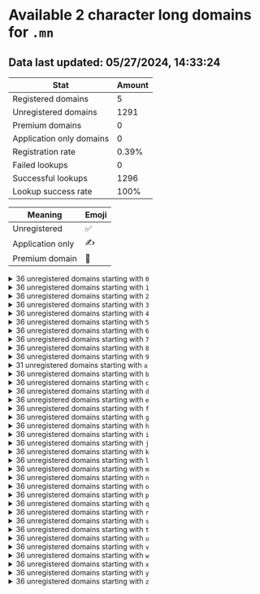 # Available 2 character long domains for `.mn`

## Data last updated: 05/27/2024, 14:33:24

|Stat|Amount|
|--|--|
|Registered domains|5|
|Unregistered domains|1291|
|Premium domains|0|
|Application only domains|0|
|Registration rate|0.39%|
|Failed lookups|0|
|Successful lookups|1296|
|Lookup success rate|100%|


|Meaning|Emoji|
|--|--|
|Unregistered|:white_check_mark:|
|Application only|:writing_hand:|
|Premium domain|:gem:|

<details>
<summary>36 unregistered domains starting with <bold><code>0</code></bold></summary>

|Type|Domain|
|--|--|
|:white_check_mark:|`00.mn`|
|:white_check_mark:|`01.mn`|
|:white_check_mark:|`02.mn`|
|:white_check_mark:|`03.mn`|
|:white_check_mark:|`04.mn`|
|:white_check_mark:|`05.mn`|
|:white_check_mark:|`06.mn`|
|:white_check_mark:|`07.mn`|
|:white_check_mark:|`08.mn`|
|:white_check_mark:|`09.mn`|
|:white_check_mark:|`0a.mn`|
|:white_check_mark:|`0b.mn`|
|:white_check_mark:|`0c.mn`|
|:white_check_mark:|`0d.mn`|
|:white_check_mark:|`0e.mn`|
|:white_check_mark:|`0f.mn`|
|:white_check_mark:|`0g.mn`|
|:white_check_mark:|`0h.mn`|
|:white_check_mark:|`0i.mn`|
|:white_check_mark:|`0j.mn`|
|:white_check_mark:|`0k.mn`|
|:white_check_mark:|`0l.mn`|
|:white_check_mark:|`0m.mn`|
|:white_check_mark:|`0n.mn`|
|:white_check_mark:|`0o.mn`|
|:white_check_mark:|`0p.mn`|
|:white_check_mark:|`0q.mn`|
|:white_check_mark:|`0r.mn`|
|:white_check_mark:|`0s.mn`|
|:white_check_mark:|`0t.mn`|
|:white_check_mark:|`0u.mn`|
|:white_check_mark:|`0v.mn`|
|:white_check_mark:|`0w.mn`|
|:white_check_mark:|`0x.mn`|
|:white_check_mark:|`0y.mn`|
|:white_check_mark:|`0z.mn`|
</details>
<details>
<summary>36 unregistered domains starting with <bold><code>1</code></bold></summary>

|Type|Domain|
|--|--|
|:white_check_mark:|`10.mn`|
|:white_check_mark:|`11.mn`|
|:white_check_mark:|`12.mn`|
|:white_check_mark:|`13.mn`|
|:white_check_mark:|`14.mn`|
|:white_check_mark:|`15.mn`|
|:white_check_mark:|`16.mn`|
|:white_check_mark:|`17.mn`|
|:white_check_mark:|`18.mn`|
|:white_check_mark:|`19.mn`|
|:white_check_mark:|`1a.mn`|
|:white_check_mark:|`1b.mn`|
|:white_check_mark:|`1c.mn`|
|:white_check_mark:|`1d.mn`|
|:white_check_mark:|`1e.mn`|
|:white_check_mark:|`1f.mn`|
|:white_check_mark:|`1g.mn`|
|:white_check_mark:|`1h.mn`|
|:white_check_mark:|`1i.mn`|
|:white_check_mark:|`1j.mn`|
|:white_check_mark:|`1k.mn`|
|:white_check_mark:|`1l.mn`|
|:white_check_mark:|`1m.mn`|
|:white_check_mark:|`1n.mn`|
|:white_check_mark:|`1o.mn`|
|:white_check_mark:|`1p.mn`|
|:white_check_mark:|`1q.mn`|
|:white_check_mark:|`1r.mn`|
|:white_check_mark:|`1s.mn`|
|:white_check_mark:|`1t.mn`|
|:white_check_mark:|`1u.mn`|
|:white_check_mark:|`1v.mn`|
|:white_check_mark:|`1w.mn`|
|:white_check_mark:|`1x.mn`|
|:white_check_mark:|`1y.mn`|
|:white_check_mark:|`1z.mn`|
</details>
<details>
<summary>36 unregistered domains starting with <bold><code>2</code></bold></summary>

|Type|Domain|
|--|--|
|:white_check_mark:|`20.mn`|
|:white_check_mark:|`21.mn`|
|:white_check_mark:|`22.mn`|
|:white_check_mark:|`23.mn`|
|:white_check_mark:|`24.mn`|
|:white_check_mark:|`25.mn`|
|:white_check_mark:|`26.mn`|
|:white_check_mark:|`27.mn`|
|:white_check_mark:|`28.mn`|
|:white_check_mark:|`29.mn`|
|:white_check_mark:|`2a.mn`|
|:white_check_mark:|`2b.mn`|
|:white_check_mark:|`2c.mn`|
|:white_check_mark:|`2d.mn`|
|:white_check_mark:|`2e.mn`|
|:white_check_mark:|`2f.mn`|
|:white_check_mark:|`2g.mn`|
|:white_check_mark:|`2h.mn`|
|:white_check_mark:|`2i.mn`|
|:white_check_mark:|`2j.mn`|
|:white_check_mark:|`2k.mn`|
|:white_check_mark:|`2l.mn`|
|:white_check_mark:|`2m.mn`|
|:white_check_mark:|`2n.mn`|
|:white_check_mark:|`2o.mn`|
|:white_check_mark:|`2p.mn`|
|:white_check_mark:|`2q.mn`|
|:white_check_mark:|`2r.mn`|
|:white_check_mark:|`2s.mn`|
|:white_check_mark:|`2t.mn`|
|:white_check_mark:|`2u.mn`|
|:white_check_mark:|`2v.mn`|
|:white_check_mark:|`2w.mn`|
|:white_check_mark:|`2x.mn`|
|:white_check_mark:|`2y.mn`|
|:white_check_mark:|`2z.mn`|
</details>
<details>
<summary>36 unregistered domains starting with <bold><code>3</code></bold></summary>

|Type|Domain|
|--|--|
|:white_check_mark:|`30.mn`|
|:white_check_mark:|`31.mn`|
|:white_check_mark:|`32.mn`|
|:white_check_mark:|`33.mn`|
|:white_check_mark:|`34.mn`|
|:white_check_mark:|`35.mn`|
|:white_check_mark:|`36.mn`|
|:white_check_mark:|`37.mn`|
|:white_check_mark:|`38.mn`|
|:white_check_mark:|`39.mn`|
|:white_check_mark:|`3a.mn`|
|:white_check_mark:|`3b.mn`|
|:white_check_mark:|`3c.mn`|
|:white_check_mark:|`3d.mn`|
|:white_check_mark:|`3e.mn`|
|:white_check_mark:|`3f.mn`|
|:white_check_mark:|`3g.mn`|
|:white_check_mark:|`3h.mn`|
|:white_check_mark:|`3i.mn`|
|:white_check_mark:|`3j.mn`|
|:white_check_mark:|`3k.mn`|
|:white_check_mark:|`3l.mn`|
|:white_check_mark:|`3m.mn`|
|:white_check_mark:|`3n.mn`|
|:white_check_mark:|`3o.mn`|
|:white_check_mark:|`3p.mn`|
|:white_check_mark:|`3q.mn`|
|:white_check_mark:|`3r.mn`|
|:white_check_mark:|`3s.mn`|
|:white_check_mark:|`3t.mn`|
|:white_check_mark:|`3u.mn`|
|:white_check_mark:|`3v.mn`|
|:white_check_mark:|`3w.mn`|
|:white_check_mark:|`3x.mn`|
|:white_check_mark:|`3y.mn`|
|:white_check_mark:|`3z.mn`|
</details>
<details>
<summary>36 unregistered domains starting with <bold><code>4</code></bold></summary>

|Type|Domain|
|--|--|
|:white_check_mark:|`40.mn`|
|:white_check_mark:|`41.mn`|
|:white_check_mark:|`42.mn`|
|:white_check_mark:|`43.mn`|
|:white_check_mark:|`44.mn`|
|:white_check_mark:|`45.mn`|
|:white_check_mark:|`46.mn`|
|:white_check_mark:|`47.mn`|
|:white_check_mark:|`48.mn`|
|:white_check_mark:|`49.mn`|
|:white_check_mark:|`4a.mn`|
|:white_check_mark:|`4b.mn`|
|:white_check_mark:|`4c.mn`|
|:white_check_mark:|`4d.mn`|
|:white_check_mark:|`4e.mn`|
|:white_check_mark:|`4f.mn`|
|:white_check_mark:|`4g.mn`|
|:white_check_mark:|`4h.mn`|
|:white_check_mark:|`4i.mn`|
|:white_check_mark:|`4j.mn`|
|:white_check_mark:|`4k.mn`|
|:white_check_mark:|`4l.mn`|
|:white_check_mark:|`4m.mn`|
|:white_check_mark:|`4n.mn`|
|:white_check_mark:|`4o.mn`|
|:white_check_mark:|`4p.mn`|
|:white_check_mark:|`4q.mn`|
|:white_check_mark:|`4r.mn`|
|:white_check_mark:|`4s.mn`|
|:white_check_mark:|`4t.mn`|
|:white_check_mark:|`4u.mn`|
|:white_check_mark:|`4v.mn`|
|:white_check_mark:|`4w.mn`|
|:white_check_mark:|`4x.mn`|
|:white_check_mark:|`4y.mn`|
|:white_check_mark:|`4z.mn`|
</details>
<details>
<summary>36 unregistered domains starting with <bold><code>5</code></bold></summary>

|Type|Domain|
|--|--|
|:white_check_mark:|`50.mn`|
|:white_check_mark:|`51.mn`|
|:white_check_mark:|`52.mn`|
|:white_check_mark:|`53.mn`|
|:white_check_mark:|`54.mn`|
|:white_check_mark:|`55.mn`|
|:white_check_mark:|`56.mn`|
|:white_check_mark:|`57.mn`|
|:white_check_mark:|`58.mn`|
|:white_check_mark:|`59.mn`|
|:white_check_mark:|`5a.mn`|
|:white_check_mark:|`5b.mn`|
|:white_check_mark:|`5c.mn`|
|:white_check_mark:|`5d.mn`|
|:white_check_mark:|`5e.mn`|
|:white_check_mark:|`5f.mn`|
|:white_check_mark:|`5g.mn`|
|:white_check_mark:|`5h.mn`|
|:white_check_mark:|`5i.mn`|
|:white_check_mark:|`5j.mn`|
|:white_check_mark:|`5k.mn`|
|:white_check_mark:|`5l.mn`|
|:white_check_mark:|`5m.mn`|
|:white_check_mark:|`5n.mn`|
|:white_check_mark:|`5o.mn`|
|:white_check_mark:|`5p.mn`|
|:white_check_mark:|`5q.mn`|
|:white_check_mark:|`5r.mn`|
|:white_check_mark:|`5s.mn`|
|:white_check_mark:|`5t.mn`|
|:white_check_mark:|`5u.mn`|
|:white_check_mark:|`5v.mn`|
|:white_check_mark:|`5w.mn`|
|:white_check_mark:|`5x.mn`|
|:white_check_mark:|`5y.mn`|
|:white_check_mark:|`5z.mn`|
</details>
<details>
<summary>36 unregistered domains starting with <bold><code>6</code></bold></summary>

|Type|Domain|
|--|--|
|:white_check_mark:|`60.mn`|
|:white_check_mark:|`61.mn`|
|:white_check_mark:|`62.mn`|
|:white_check_mark:|`63.mn`|
|:white_check_mark:|`64.mn`|
|:white_check_mark:|`65.mn`|
|:white_check_mark:|`66.mn`|
|:white_check_mark:|`67.mn`|
|:white_check_mark:|`68.mn`|
|:white_check_mark:|`69.mn`|
|:white_check_mark:|`6a.mn`|
|:white_check_mark:|`6b.mn`|
|:white_check_mark:|`6c.mn`|
|:white_check_mark:|`6d.mn`|
|:white_check_mark:|`6e.mn`|
|:white_check_mark:|`6f.mn`|
|:white_check_mark:|`6g.mn`|
|:white_check_mark:|`6h.mn`|
|:white_check_mark:|`6i.mn`|
|:white_check_mark:|`6j.mn`|
|:white_check_mark:|`6k.mn`|
|:white_check_mark:|`6l.mn`|
|:white_check_mark:|`6m.mn`|
|:white_check_mark:|`6n.mn`|
|:white_check_mark:|`6o.mn`|
|:white_check_mark:|`6p.mn`|
|:white_check_mark:|`6q.mn`|
|:white_check_mark:|`6r.mn`|
|:white_check_mark:|`6s.mn`|
|:white_check_mark:|`6t.mn`|
|:white_check_mark:|`6u.mn`|
|:white_check_mark:|`6v.mn`|
|:white_check_mark:|`6w.mn`|
|:white_check_mark:|`6x.mn`|
|:white_check_mark:|`6y.mn`|
|:white_check_mark:|`6z.mn`|
</details>
<details>
<summary>36 unregistered domains starting with <bold><code>7</code></bold></summary>

|Type|Domain|
|--|--|
|:white_check_mark:|`70.mn`|
|:white_check_mark:|`71.mn`|
|:white_check_mark:|`72.mn`|
|:white_check_mark:|`73.mn`|
|:white_check_mark:|`74.mn`|
|:white_check_mark:|`75.mn`|
|:white_check_mark:|`76.mn`|
|:white_check_mark:|`77.mn`|
|:white_check_mark:|`78.mn`|
|:white_check_mark:|`79.mn`|
|:white_check_mark:|`7a.mn`|
|:white_check_mark:|`7b.mn`|
|:white_check_mark:|`7c.mn`|
|:white_check_mark:|`7d.mn`|
|:white_check_mark:|`7e.mn`|
|:white_check_mark:|`7f.mn`|
|:white_check_mark:|`7g.mn`|
|:white_check_mark:|`7h.mn`|
|:white_check_mark:|`7i.mn`|
|:white_check_mark:|`7j.mn`|
|:white_check_mark:|`7k.mn`|
|:white_check_mark:|`7l.mn`|
|:white_check_mark:|`7m.mn`|
|:white_check_mark:|`7n.mn`|
|:white_check_mark:|`7o.mn`|
|:white_check_mark:|`7p.mn`|
|:white_check_mark:|`7q.mn`|
|:white_check_mark:|`7r.mn`|
|:white_check_mark:|`7s.mn`|
|:white_check_mark:|`7t.mn`|
|:white_check_mark:|`7u.mn`|
|:white_check_mark:|`7v.mn`|
|:white_check_mark:|`7w.mn`|
|:white_check_mark:|`7x.mn`|
|:white_check_mark:|`7y.mn`|
|:white_check_mark:|`7z.mn`|
</details>
<details>
<summary>36 unregistered domains starting with <bold><code>8</code></bold></summary>

|Type|Domain|
|--|--|
|:white_check_mark:|`80.mn`|
|:white_check_mark:|`81.mn`|
|:white_check_mark:|`82.mn`|
|:white_check_mark:|`83.mn`|
|:white_check_mark:|`84.mn`|
|:white_check_mark:|`85.mn`|
|:white_check_mark:|`86.mn`|
|:white_check_mark:|`87.mn`|
|:white_check_mark:|`88.mn`|
|:white_check_mark:|`89.mn`|
|:white_check_mark:|`8a.mn`|
|:white_check_mark:|`8b.mn`|
|:white_check_mark:|`8c.mn`|
|:white_check_mark:|`8d.mn`|
|:white_check_mark:|`8e.mn`|
|:white_check_mark:|`8f.mn`|
|:white_check_mark:|`8g.mn`|
|:white_check_mark:|`8h.mn`|
|:white_check_mark:|`8i.mn`|
|:white_check_mark:|`8j.mn`|
|:white_check_mark:|`8k.mn`|
|:white_check_mark:|`8l.mn`|
|:white_check_mark:|`8m.mn`|
|:white_check_mark:|`8n.mn`|
|:white_check_mark:|`8o.mn`|
|:white_check_mark:|`8p.mn`|
|:white_check_mark:|`8q.mn`|
|:white_check_mark:|`8r.mn`|
|:white_check_mark:|`8s.mn`|
|:white_check_mark:|`8t.mn`|
|:white_check_mark:|`8u.mn`|
|:white_check_mark:|`8v.mn`|
|:white_check_mark:|`8w.mn`|
|:white_check_mark:|`8x.mn`|
|:white_check_mark:|`8y.mn`|
|:white_check_mark:|`8z.mn`|
</details>
<details>
<summary>36 unregistered domains starting with <bold><code>9</code></bold></summary>

|Type|Domain|
|--|--|
|:white_check_mark:|`90.mn`|
|:white_check_mark:|`91.mn`|
|:white_check_mark:|`92.mn`|
|:white_check_mark:|`93.mn`|
|:white_check_mark:|`94.mn`|
|:white_check_mark:|`95.mn`|
|:white_check_mark:|`96.mn`|
|:white_check_mark:|`97.mn`|
|:white_check_mark:|`98.mn`|
|:white_check_mark:|`99.mn`|
|:white_check_mark:|`9a.mn`|
|:white_check_mark:|`9b.mn`|
|:white_check_mark:|`9c.mn`|
|:white_check_mark:|`9d.mn`|
|:white_check_mark:|`9e.mn`|
|:white_check_mark:|`9f.mn`|
|:white_check_mark:|`9g.mn`|
|:white_check_mark:|`9h.mn`|
|:white_check_mark:|`9i.mn`|
|:white_check_mark:|`9j.mn`|
|:white_check_mark:|`9k.mn`|
|:white_check_mark:|`9l.mn`|
|:white_check_mark:|`9m.mn`|
|:white_check_mark:|`9n.mn`|
|:white_check_mark:|`9o.mn`|
|:white_check_mark:|`9p.mn`|
|:white_check_mark:|`9q.mn`|
|:white_check_mark:|`9r.mn`|
|:white_check_mark:|`9s.mn`|
|:white_check_mark:|`9t.mn`|
|:white_check_mark:|`9u.mn`|
|:white_check_mark:|`9v.mn`|
|:white_check_mark:|`9w.mn`|
|:white_check_mark:|`9x.mn`|
|:white_check_mark:|`9y.mn`|
|:white_check_mark:|`9z.mn`|
</details>
<details>
<summary>31 unregistered domains starting with <bold><code>a</code></bold></summary>

|Type|Domain|
|--|--|
|:white_check_mark:|`a0.mn`|
|:white_check_mark:|`a1.mn`|
|:white_check_mark:|`a2.mn`|
|:white_check_mark:|`a3.mn`|
|:white_check_mark:|`a4.mn`|
|:white_check_mark:|`a5.mn`|
|:white_check_mark:|`a6.mn`|
|:white_check_mark:|`a7.mn`|
|:white_check_mark:|`a8.mn`|
|:white_check_mark:|`a9.mn`|
|:white_check_mark:|`ab.mn`|
|:white_check_mark:|`ae.mn`|
|:white_check_mark:|`af.mn`|
|:white_check_mark:|`ag.mn`|
|:white_check_mark:|`ah.mn`|
|:white_check_mark:|`aj.mn`|
|:white_check_mark:|`ak.mn`|
|:white_check_mark:|`al.mn`|
|:white_check_mark:|`an.mn`|
|:white_check_mark:|`ao.mn`|
|:white_check_mark:|`ap.mn`|
|:white_check_mark:|`aq.mn`|
|:white_check_mark:|`ar.mn`|
|:white_check_mark:|`as.mn`|
|:white_check_mark:|`at.mn`|
|:white_check_mark:|`au.mn`|
|:white_check_mark:|`av.mn`|
|:white_check_mark:|`aw.mn`|
|:white_check_mark:|`ax.mn`|
|:white_check_mark:|`ay.mn`|
|:white_check_mark:|`az.mn`|
</details>
<details>
<summary>36 unregistered domains starting with <bold><code>b</code></bold></summary>

|Type|Domain|
|--|--|
|:white_check_mark:|`b0.mn`|
|:white_check_mark:|`b1.mn`|
|:white_check_mark:|`b2.mn`|
|:white_check_mark:|`b3.mn`|
|:white_check_mark:|`b4.mn`|
|:white_check_mark:|`b5.mn`|
|:white_check_mark:|`b6.mn`|
|:white_check_mark:|`b7.mn`|
|:white_check_mark:|`b8.mn`|
|:white_check_mark:|`b9.mn`|
|:white_check_mark:|`ba.mn`|
|:white_check_mark:|`bb.mn`|
|:white_check_mark:|`bc.mn`|
|:white_check_mark:|`bd.mn`|
|:white_check_mark:|`be.mn`|
|:white_check_mark:|`bf.mn`|
|:white_check_mark:|`bg.mn`|
|:white_check_mark:|`bh.mn`|
|:white_check_mark:|`bi.mn`|
|:white_check_mark:|`bj.mn`|
|:white_check_mark:|`bk.mn`|
|:white_check_mark:|`bl.mn`|
|:white_check_mark:|`bm.mn`|
|:white_check_mark:|`bn.mn`|
|:white_check_mark:|`bo.mn`|
|:white_check_mark:|`bp.mn`|
|:white_check_mark:|`bq.mn`|
|:white_check_mark:|`br.mn`|
|:white_check_mark:|`bs.mn`|
|:white_check_mark:|`bt.mn`|
|:white_check_mark:|`bu.mn`|
|:white_check_mark:|`bv.mn`|
|:white_check_mark:|`bw.mn`|
|:white_check_mark:|`bx.mn`|
|:white_check_mark:|`by.mn`|
|:white_check_mark:|`bz.mn`|
</details>
<details>
<summary>36 unregistered domains starting with <bold><code>c</code></bold></summary>

|Type|Domain|
|--|--|
|:white_check_mark:|`c0.mn`|
|:white_check_mark:|`c1.mn`|
|:white_check_mark:|`c2.mn`|
|:white_check_mark:|`c3.mn`|
|:white_check_mark:|`c4.mn`|
|:white_check_mark:|`c5.mn`|
|:white_check_mark:|`c6.mn`|
|:white_check_mark:|`c7.mn`|
|:white_check_mark:|`c8.mn`|
|:white_check_mark:|`c9.mn`|
|:white_check_mark:|`ca.mn`|
|:white_check_mark:|`cb.mn`|
|:white_check_mark:|`cc.mn`|
|:white_check_mark:|`cd.mn`|
|:white_check_mark:|`ce.mn`|
|:white_check_mark:|`cf.mn`|
|:white_check_mark:|`cg.mn`|
|:white_check_mark:|`ch.mn`|
|:white_check_mark:|`ci.mn`|
|:white_check_mark:|`cj.mn`|
|:white_check_mark:|`ck.mn`|
|:white_check_mark:|`cl.mn`|
|:white_check_mark:|`cm.mn`|
|:white_check_mark:|`cn.mn`|
|:white_check_mark:|`co.mn`|
|:white_check_mark:|`cp.mn`|
|:white_check_mark:|`cq.mn`|
|:white_check_mark:|`cr.mn`|
|:white_check_mark:|`cs.mn`|
|:white_check_mark:|`ct.mn`|
|:white_check_mark:|`cu.mn`|
|:white_check_mark:|`cv.mn`|
|:white_check_mark:|`cw.mn`|
|:white_check_mark:|`cx.mn`|
|:white_check_mark:|`cy.mn`|
|:white_check_mark:|`cz.mn`|
</details>
<details>
<summary>36 unregistered domains starting with <bold><code>d</code></bold></summary>

|Type|Domain|
|--|--|
|:white_check_mark:|`d0.mn`|
|:white_check_mark:|`d1.mn`|
|:white_check_mark:|`d2.mn`|
|:white_check_mark:|`d3.mn`|
|:white_check_mark:|`d4.mn`|
|:white_check_mark:|`d5.mn`|
|:white_check_mark:|`d6.mn`|
|:white_check_mark:|`d7.mn`|
|:white_check_mark:|`d8.mn`|
|:white_check_mark:|`d9.mn`|
|:white_check_mark:|`da.mn`|
|:white_check_mark:|`db.mn`|
|:white_check_mark:|`dc.mn`|
|:white_check_mark:|`dd.mn`|
|:white_check_mark:|`de.mn`|
|:white_check_mark:|`df.mn`|
|:white_check_mark:|`dg.mn`|
|:white_check_mark:|`dh.mn`|
|:white_check_mark:|`di.mn`|
|:white_check_mark:|`dj.mn`|
|:white_check_mark:|`dk.mn`|
|:white_check_mark:|`dl.mn`|
|:white_check_mark:|`dm.mn`|
|:white_check_mark:|`dn.mn`|
|:white_check_mark:|`do.mn`|
|:white_check_mark:|`dp.mn`|
|:white_check_mark:|`dq.mn`|
|:white_check_mark:|`dr.mn`|
|:white_check_mark:|`ds.mn`|
|:white_check_mark:|`dt.mn`|
|:white_check_mark:|`du.mn`|
|:white_check_mark:|`dv.mn`|
|:white_check_mark:|`dw.mn`|
|:white_check_mark:|`dx.mn`|
|:white_check_mark:|`dy.mn`|
|:white_check_mark:|`dz.mn`|
</details>
<details>
<summary>36 unregistered domains starting with <bold><code>e</code></bold></summary>

|Type|Domain|
|--|--|
|:white_check_mark:|`e0.mn`|
|:white_check_mark:|`e1.mn`|
|:white_check_mark:|`e2.mn`|
|:white_check_mark:|`e3.mn`|
|:white_check_mark:|`e4.mn`|
|:white_check_mark:|`e5.mn`|
|:white_check_mark:|`e6.mn`|
|:white_check_mark:|`e7.mn`|
|:white_check_mark:|`e8.mn`|
|:white_check_mark:|`e9.mn`|
|:white_check_mark:|`ea.mn`|
|:white_check_mark:|`eb.mn`|
|:white_check_mark:|`ec.mn`|
|:white_check_mark:|`ed.mn`|
|:white_check_mark:|`ee.mn`|
|:white_check_mark:|`ef.mn`|
|:white_check_mark:|`eg.mn`|
|:white_check_mark:|`eh.mn`|
|:white_check_mark:|`ei.mn`|
|:white_check_mark:|`ej.mn`|
|:white_check_mark:|`ek.mn`|
|:white_check_mark:|`el.mn`|
|:white_check_mark:|`em.mn`|
|:white_check_mark:|`en.mn`|
|:white_check_mark:|`eo.mn`|
|:white_check_mark:|`ep.mn`|
|:white_check_mark:|`eq.mn`|
|:white_check_mark:|`er.mn`|
|:white_check_mark:|`es.mn`|
|:white_check_mark:|`et.mn`|
|:white_check_mark:|`eu.mn`|
|:white_check_mark:|`ev.mn`|
|:white_check_mark:|`ew.mn`|
|:white_check_mark:|`ex.mn`|
|:white_check_mark:|`ey.mn`|
|:white_check_mark:|`ez.mn`|
</details>
<details>
<summary>36 unregistered domains starting with <bold><code>f</code></bold></summary>

|Type|Domain|
|--|--|
|:white_check_mark:|`f0.mn`|
|:white_check_mark:|`f1.mn`|
|:white_check_mark:|`f2.mn`|
|:white_check_mark:|`f3.mn`|
|:white_check_mark:|`f4.mn`|
|:white_check_mark:|`f5.mn`|
|:white_check_mark:|`f6.mn`|
|:white_check_mark:|`f7.mn`|
|:white_check_mark:|`f8.mn`|
|:white_check_mark:|`f9.mn`|
|:white_check_mark:|`fa.mn`|
|:white_check_mark:|`fb.mn`|
|:white_check_mark:|`fc.mn`|
|:white_check_mark:|`fd.mn`|
|:white_check_mark:|`fe.mn`|
|:white_check_mark:|`ff.mn`|
|:white_check_mark:|`fg.mn`|
|:white_check_mark:|`fh.mn`|
|:white_check_mark:|`fi.mn`|
|:white_check_mark:|`fj.mn`|
|:white_check_mark:|`fk.mn`|
|:white_check_mark:|`fl.mn`|
|:white_check_mark:|`fm.mn`|
|:white_check_mark:|`fn.mn`|
|:white_check_mark:|`fo.mn`|
|:white_check_mark:|`fp.mn`|
|:white_check_mark:|`fq.mn`|
|:white_check_mark:|`fr.mn`|
|:white_check_mark:|`fs.mn`|
|:white_check_mark:|`ft.mn`|
|:white_check_mark:|`fu.mn`|
|:white_check_mark:|`fv.mn`|
|:white_check_mark:|`fw.mn`|
|:white_check_mark:|`fx.mn`|
|:white_check_mark:|`fy.mn`|
|:white_check_mark:|`fz.mn`|
</details>
<details>
<summary>36 unregistered domains starting with <bold><code>g</code></bold></summary>

|Type|Domain|
|--|--|
|:white_check_mark:|`g0.mn`|
|:white_check_mark:|`g1.mn`|
|:white_check_mark:|`g2.mn`|
|:white_check_mark:|`g3.mn`|
|:white_check_mark:|`g4.mn`|
|:white_check_mark:|`g5.mn`|
|:white_check_mark:|`g6.mn`|
|:white_check_mark:|`g7.mn`|
|:white_check_mark:|`g8.mn`|
|:white_check_mark:|`g9.mn`|
|:white_check_mark:|`ga.mn`|
|:white_check_mark:|`gb.mn`|
|:white_check_mark:|`gc.mn`|
|:white_check_mark:|`gd.mn`|
|:white_check_mark:|`ge.mn`|
|:white_check_mark:|`gf.mn`|
|:white_check_mark:|`gg.mn`|
|:white_check_mark:|`gh.mn`|
|:white_check_mark:|`gi.mn`|
|:white_check_mark:|`gj.mn`|
|:white_check_mark:|`gk.mn`|
|:white_check_mark:|`gl.mn`|
|:white_check_mark:|`gm.mn`|
|:white_check_mark:|`gn.mn`|
|:white_check_mark:|`go.mn`|
|:white_check_mark:|`gp.mn`|
|:white_check_mark:|`gq.mn`|
|:white_check_mark:|`gr.mn`|
|:white_check_mark:|`gs.mn`|
|:white_check_mark:|`gt.mn`|
|:white_check_mark:|`gu.mn`|
|:white_check_mark:|`gv.mn`|
|:white_check_mark:|`gw.mn`|
|:white_check_mark:|`gx.mn`|
|:white_check_mark:|`gy.mn`|
|:white_check_mark:|`gz.mn`|
</details>
<details>
<summary>36 unregistered domains starting with <bold><code>h</code></bold></summary>

|Type|Domain|
|--|--|
|:white_check_mark:|`h0.mn`|
|:white_check_mark:|`h1.mn`|
|:white_check_mark:|`h2.mn`|
|:white_check_mark:|`h3.mn`|
|:white_check_mark:|`h4.mn`|
|:white_check_mark:|`h5.mn`|
|:white_check_mark:|`h6.mn`|
|:white_check_mark:|`h7.mn`|
|:white_check_mark:|`h8.mn`|
|:white_check_mark:|`h9.mn`|
|:white_check_mark:|`ha.mn`|
|:white_check_mark:|`hb.mn`|
|:white_check_mark:|`hc.mn`|
|:white_check_mark:|`hd.mn`|
|:white_check_mark:|`he.mn`|
|:white_check_mark:|`hf.mn`|
|:white_check_mark:|`hg.mn`|
|:white_check_mark:|`hh.mn`|
|:white_check_mark:|`hi.mn`|
|:white_check_mark:|`hj.mn`|
|:white_check_mark:|`hk.mn`|
|:white_check_mark:|`hl.mn`|
|:white_check_mark:|`hm.mn`|
|:white_check_mark:|`hn.mn`|
|:white_check_mark:|`ho.mn`|
|:white_check_mark:|`hp.mn`|
|:white_check_mark:|`hq.mn`|
|:white_check_mark:|`hr.mn`|
|:white_check_mark:|`hs.mn`|
|:white_check_mark:|`ht.mn`|
|:white_check_mark:|`hu.mn`|
|:white_check_mark:|`hv.mn`|
|:white_check_mark:|`hw.mn`|
|:white_check_mark:|`hx.mn`|
|:white_check_mark:|`hy.mn`|
|:white_check_mark:|`hz.mn`|
</details>
<details>
<summary>36 unregistered domains starting with <bold><code>i</code></bold></summary>

|Type|Domain|
|--|--|
|:white_check_mark:|`i0.mn`|
|:white_check_mark:|`i1.mn`|
|:white_check_mark:|`i2.mn`|
|:white_check_mark:|`i3.mn`|
|:white_check_mark:|`i4.mn`|
|:white_check_mark:|`i5.mn`|
|:white_check_mark:|`i6.mn`|
|:white_check_mark:|`i7.mn`|
|:white_check_mark:|`i8.mn`|
|:white_check_mark:|`i9.mn`|
|:white_check_mark:|`ia.mn`|
|:white_check_mark:|`ib.mn`|
|:white_check_mark:|`ic.mn`|
|:white_check_mark:|`id.mn`|
|:white_check_mark:|`ie.mn`|
|:white_check_mark:|`if.mn`|
|:white_check_mark:|`ig.mn`|
|:white_check_mark:|`ih.mn`|
|:white_check_mark:|`ii.mn`|
|:white_check_mark:|`ij.mn`|
|:white_check_mark:|`ik.mn`|
|:white_check_mark:|`il.mn`|
|:white_check_mark:|`im.mn`|
|:white_check_mark:|`in.mn`|
|:white_check_mark:|`io.mn`|
|:white_check_mark:|`ip.mn`|
|:white_check_mark:|`iq.mn`|
|:white_check_mark:|`ir.mn`|
|:white_check_mark:|`is.mn`|
|:white_check_mark:|`it.mn`|
|:white_check_mark:|`iu.mn`|
|:white_check_mark:|`iv.mn`|
|:white_check_mark:|`iw.mn`|
|:white_check_mark:|`ix.mn`|
|:white_check_mark:|`iy.mn`|
|:white_check_mark:|`iz.mn`|
</details>
<details>
<summary>36 unregistered domains starting with <bold><code>j</code></bold></summary>

|Type|Domain|
|--|--|
|:white_check_mark:|`j0.mn`|
|:white_check_mark:|`j1.mn`|
|:white_check_mark:|`j2.mn`|
|:white_check_mark:|`j3.mn`|
|:white_check_mark:|`j4.mn`|
|:white_check_mark:|`j5.mn`|
|:white_check_mark:|`j6.mn`|
|:white_check_mark:|`j7.mn`|
|:white_check_mark:|`j8.mn`|
|:white_check_mark:|`j9.mn`|
|:white_check_mark:|`ja.mn`|
|:white_check_mark:|`jb.mn`|
|:white_check_mark:|`jc.mn`|
|:white_check_mark:|`jd.mn`|
|:white_check_mark:|`je.mn`|
|:white_check_mark:|`jf.mn`|
|:white_check_mark:|`jg.mn`|
|:white_check_mark:|`jh.mn`|
|:white_check_mark:|`ji.mn`|
|:white_check_mark:|`jj.mn`|
|:white_check_mark:|`jk.mn`|
|:white_check_mark:|`jl.mn`|
|:white_check_mark:|`jm.mn`|
|:white_check_mark:|`jn.mn`|
|:white_check_mark:|`jo.mn`|
|:white_check_mark:|`jp.mn`|
|:white_check_mark:|`jq.mn`|
|:white_check_mark:|`jr.mn`|
|:white_check_mark:|`js.mn`|
|:white_check_mark:|`jt.mn`|
|:white_check_mark:|`ju.mn`|
|:white_check_mark:|`jv.mn`|
|:white_check_mark:|`jw.mn`|
|:white_check_mark:|`jx.mn`|
|:white_check_mark:|`jy.mn`|
|:white_check_mark:|`jz.mn`|
</details>
<details>
<summary>36 unregistered domains starting with <bold><code>k</code></bold></summary>

|Type|Domain|
|--|--|
|:white_check_mark:|`k0.mn`|
|:white_check_mark:|`k1.mn`|
|:white_check_mark:|`k2.mn`|
|:white_check_mark:|`k3.mn`|
|:white_check_mark:|`k4.mn`|
|:white_check_mark:|`k5.mn`|
|:white_check_mark:|`k6.mn`|
|:white_check_mark:|`k7.mn`|
|:white_check_mark:|`k8.mn`|
|:white_check_mark:|`k9.mn`|
|:white_check_mark:|`ka.mn`|
|:white_check_mark:|`kb.mn`|
|:white_check_mark:|`kc.mn`|
|:white_check_mark:|`kd.mn`|
|:white_check_mark:|`ke.mn`|
|:white_check_mark:|`kf.mn`|
|:white_check_mark:|`kg.mn`|
|:white_check_mark:|`kh.mn`|
|:white_check_mark:|`ki.mn`|
|:white_check_mark:|`kj.mn`|
|:white_check_mark:|`kk.mn`|
|:white_check_mark:|`kl.mn`|
|:white_check_mark:|`km.mn`|
|:white_check_mark:|`kn.mn`|
|:white_check_mark:|`ko.mn`|
|:white_check_mark:|`kp.mn`|
|:white_check_mark:|`kq.mn`|
|:white_check_mark:|`kr.mn`|
|:white_check_mark:|`ks.mn`|
|:white_check_mark:|`kt.mn`|
|:white_check_mark:|`ku.mn`|
|:white_check_mark:|`kv.mn`|
|:white_check_mark:|`kw.mn`|
|:white_check_mark:|`kx.mn`|
|:white_check_mark:|`ky.mn`|
|:white_check_mark:|`kz.mn`|
</details>
<details>
<summary>36 unregistered domains starting with <bold><code>l</code></bold></summary>

|Type|Domain|
|--|--|
|:white_check_mark:|`l0.mn`|
|:white_check_mark:|`l1.mn`|
|:white_check_mark:|`l2.mn`|
|:white_check_mark:|`l3.mn`|
|:white_check_mark:|`l4.mn`|
|:white_check_mark:|`l5.mn`|
|:white_check_mark:|`l6.mn`|
|:white_check_mark:|`l7.mn`|
|:white_check_mark:|`l8.mn`|
|:white_check_mark:|`l9.mn`|
|:white_check_mark:|`la.mn`|
|:white_check_mark:|`lb.mn`|
|:white_check_mark:|`lc.mn`|
|:white_check_mark:|`ld.mn`|
|:white_check_mark:|`le.mn`|
|:white_check_mark:|`lf.mn`|
|:white_check_mark:|`lg.mn`|
|:white_check_mark:|`lh.mn`|
|:white_check_mark:|`li.mn`|
|:white_check_mark:|`lj.mn`|
|:white_check_mark:|`lk.mn`|
|:white_check_mark:|`ll.mn`|
|:white_check_mark:|`lm.mn`|
|:white_check_mark:|`ln.mn`|
|:white_check_mark:|`lo.mn`|
|:white_check_mark:|`lp.mn`|
|:white_check_mark:|`lq.mn`|
|:white_check_mark:|`lr.mn`|
|:white_check_mark:|`ls.mn`|
|:white_check_mark:|`lt.mn`|
|:white_check_mark:|`lu.mn`|
|:white_check_mark:|`lv.mn`|
|:white_check_mark:|`lw.mn`|
|:white_check_mark:|`lx.mn`|
|:white_check_mark:|`ly.mn`|
|:white_check_mark:|`lz.mn`|
</details>
<details>
<summary>36 unregistered domains starting with <bold><code>m</code></bold></summary>

|Type|Domain|
|--|--|
|:white_check_mark:|`m0.mn`|
|:white_check_mark:|`m1.mn`|
|:white_check_mark:|`m2.mn`|
|:white_check_mark:|`m3.mn`|
|:white_check_mark:|`m4.mn`|
|:white_check_mark:|`m5.mn`|
|:white_check_mark:|`m6.mn`|
|:white_check_mark:|`m7.mn`|
|:white_check_mark:|`m8.mn`|
|:white_check_mark:|`m9.mn`|
|:white_check_mark:|`ma.mn`|
|:white_check_mark:|`mb.mn`|
|:white_check_mark:|`mc.mn`|
|:white_check_mark:|`md.mn`|
|:white_check_mark:|`me.mn`|
|:white_check_mark:|`mf.mn`|
|:white_check_mark:|`mg.mn`|
|:white_check_mark:|`mh.mn`|
|:white_check_mark:|`mi.mn`|
|:white_check_mark:|`mj.mn`|
|:white_check_mark:|`mk.mn`|
|:white_check_mark:|`ml.mn`|
|:white_check_mark:|`mm.mn`|
|:white_check_mark:|`mn.mn`|
|:white_check_mark:|`mo.mn`|
|:white_check_mark:|`mp.mn`|
|:white_check_mark:|`mq.mn`|
|:white_check_mark:|`mr.mn`|
|:white_check_mark:|`ms.mn`|
|:white_check_mark:|`mt.mn`|
|:white_check_mark:|`mu.mn`|
|:white_check_mark:|`mv.mn`|
|:white_check_mark:|`mw.mn`|
|:white_check_mark:|`mx.mn`|
|:white_check_mark:|`my.mn`|
|:white_check_mark:|`mz.mn`|
</details>
<details>
<summary>36 unregistered domains starting with <bold><code>n</code></bold></summary>

|Type|Domain|
|--|--|
|:white_check_mark:|`n0.mn`|
|:white_check_mark:|`n1.mn`|
|:white_check_mark:|`n2.mn`|
|:white_check_mark:|`n3.mn`|
|:white_check_mark:|`n4.mn`|
|:white_check_mark:|`n5.mn`|
|:white_check_mark:|`n6.mn`|
|:white_check_mark:|`n7.mn`|
|:white_check_mark:|`n8.mn`|
|:white_check_mark:|`n9.mn`|
|:white_check_mark:|`na.mn`|
|:white_check_mark:|`nb.mn`|
|:white_check_mark:|`nc.mn`|
|:white_check_mark:|`nd.mn`|
|:white_check_mark:|`ne.mn`|
|:white_check_mark:|`nf.mn`|
|:white_check_mark:|`ng.mn`|
|:white_check_mark:|`nh.mn`|
|:white_check_mark:|`ni.mn`|
|:white_check_mark:|`nj.mn`|
|:white_check_mark:|`nk.mn`|
|:white_check_mark:|`nl.mn`|
|:white_check_mark:|`nm.mn`|
|:white_check_mark:|`nn.mn`|
|:white_check_mark:|`no.mn`|
|:white_check_mark:|`np.mn`|
|:white_check_mark:|`nq.mn`|
|:white_check_mark:|`nr.mn`|
|:white_check_mark:|`ns.mn`|
|:white_check_mark:|`nt.mn`|
|:white_check_mark:|`nu.mn`|
|:white_check_mark:|`nv.mn`|
|:white_check_mark:|`nw.mn`|
|:white_check_mark:|`nx.mn`|
|:white_check_mark:|`ny.mn`|
|:white_check_mark:|`nz.mn`|
</details>
<details>
<summary>36 unregistered domains starting with <bold><code>o</code></bold></summary>

|Type|Domain|
|--|--|
|:white_check_mark:|`o0.mn`|
|:white_check_mark:|`o1.mn`|
|:white_check_mark:|`o2.mn`|
|:white_check_mark:|`o3.mn`|
|:white_check_mark:|`o4.mn`|
|:white_check_mark:|`o5.mn`|
|:white_check_mark:|`o6.mn`|
|:white_check_mark:|`o7.mn`|
|:white_check_mark:|`o8.mn`|
|:white_check_mark:|`o9.mn`|
|:white_check_mark:|`oa.mn`|
|:white_check_mark:|`ob.mn`|
|:white_check_mark:|`oc.mn`|
|:white_check_mark:|`od.mn`|
|:white_check_mark:|`oe.mn`|
|:white_check_mark:|`of.mn`|
|:white_check_mark:|`og.mn`|
|:white_check_mark:|`oh.mn`|
|:white_check_mark:|`oi.mn`|
|:white_check_mark:|`oj.mn`|
|:white_check_mark:|`ok.mn`|
|:white_check_mark:|`ol.mn`|
|:white_check_mark:|`om.mn`|
|:white_check_mark:|`on.mn`|
|:white_check_mark:|`oo.mn`|
|:white_check_mark:|`op.mn`|
|:white_check_mark:|`oq.mn`|
|:white_check_mark:|`or.mn`|
|:white_check_mark:|`os.mn`|
|:white_check_mark:|`ot.mn`|
|:white_check_mark:|`ou.mn`|
|:white_check_mark:|`ov.mn`|
|:white_check_mark:|`ow.mn`|
|:white_check_mark:|`ox.mn`|
|:white_check_mark:|`oy.mn`|
|:white_check_mark:|`oz.mn`|
</details>
<details>
<summary>36 unregistered domains starting with <bold><code>p</code></bold></summary>

|Type|Domain|
|--|--|
|:white_check_mark:|`p0.mn`|
|:white_check_mark:|`p1.mn`|
|:white_check_mark:|`p2.mn`|
|:white_check_mark:|`p3.mn`|
|:white_check_mark:|`p4.mn`|
|:white_check_mark:|`p5.mn`|
|:white_check_mark:|`p6.mn`|
|:white_check_mark:|`p7.mn`|
|:white_check_mark:|`p8.mn`|
|:white_check_mark:|`p9.mn`|
|:white_check_mark:|`pa.mn`|
|:white_check_mark:|`pb.mn`|
|:white_check_mark:|`pc.mn`|
|:white_check_mark:|`pd.mn`|
|:white_check_mark:|`pe.mn`|
|:white_check_mark:|`pf.mn`|
|:white_check_mark:|`pg.mn`|
|:white_check_mark:|`ph.mn`|
|:white_check_mark:|`pi.mn`|
|:white_check_mark:|`pj.mn`|
|:white_check_mark:|`pk.mn`|
|:white_check_mark:|`pl.mn`|
|:white_check_mark:|`pm.mn`|
|:white_check_mark:|`pn.mn`|
|:white_check_mark:|`po.mn`|
|:white_check_mark:|`pp.mn`|
|:white_check_mark:|`pq.mn`|
|:white_check_mark:|`pr.mn`|
|:white_check_mark:|`ps.mn`|
|:white_check_mark:|`pt.mn`|
|:white_check_mark:|`pu.mn`|
|:white_check_mark:|`pv.mn`|
|:white_check_mark:|`pw.mn`|
|:white_check_mark:|`px.mn`|
|:white_check_mark:|`py.mn`|
|:white_check_mark:|`pz.mn`|
</details>
<details>
<summary>36 unregistered domains starting with <bold><code>q</code></bold></summary>

|Type|Domain|
|--|--|
|:white_check_mark:|`q0.mn`|
|:white_check_mark:|`q1.mn`|
|:white_check_mark:|`q2.mn`|
|:white_check_mark:|`q3.mn`|
|:white_check_mark:|`q4.mn`|
|:white_check_mark:|`q5.mn`|
|:white_check_mark:|`q6.mn`|
|:white_check_mark:|`q7.mn`|
|:white_check_mark:|`q8.mn`|
|:white_check_mark:|`q9.mn`|
|:white_check_mark:|`qa.mn`|
|:white_check_mark:|`qb.mn`|
|:white_check_mark:|`qc.mn`|
|:white_check_mark:|`qd.mn`|
|:white_check_mark:|`qe.mn`|
|:white_check_mark:|`qf.mn`|
|:white_check_mark:|`qg.mn`|
|:white_check_mark:|`qh.mn`|
|:white_check_mark:|`qi.mn`|
|:white_check_mark:|`qj.mn`|
|:white_check_mark:|`qk.mn`|
|:white_check_mark:|`ql.mn`|
|:white_check_mark:|`qm.mn`|
|:white_check_mark:|`qn.mn`|
|:white_check_mark:|`qo.mn`|
|:white_check_mark:|`qp.mn`|
|:white_check_mark:|`qq.mn`|
|:white_check_mark:|`qr.mn`|
|:white_check_mark:|`qs.mn`|
|:white_check_mark:|`qt.mn`|
|:white_check_mark:|`qu.mn`|
|:white_check_mark:|`qv.mn`|
|:white_check_mark:|`qw.mn`|
|:white_check_mark:|`qx.mn`|
|:white_check_mark:|`qy.mn`|
|:white_check_mark:|`qz.mn`|
</details>
<details>
<summary>36 unregistered domains starting with <bold><code>r</code></bold></summary>

|Type|Domain|
|--|--|
|:white_check_mark:|`r0.mn`|
|:white_check_mark:|`r1.mn`|
|:white_check_mark:|`r2.mn`|
|:white_check_mark:|`r3.mn`|
|:white_check_mark:|`r4.mn`|
|:white_check_mark:|`r5.mn`|
|:white_check_mark:|`r6.mn`|
|:white_check_mark:|`r7.mn`|
|:white_check_mark:|`r8.mn`|
|:white_check_mark:|`r9.mn`|
|:white_check_mark:|`ra.mn`|
|:white_check_mark:|`rb.mn`|
|:white_check_mark:|`rc.mn`|
|:white_check_mark:|`rd.mn`|
|:white_check_mark:|`re.mn`|
|:white_check_mark:|`rf.mn`|
|:white_check_mark:|`rg.mn`|
|:white_check_mark:|`rh.mn`|
|:white_check_mark:|`ri.mn`|
|:white_check_mark:|`rj.mn`|
|:white_check_mark:|`rk.mn`|
|:white_check_mark:|`rl.mn`|
|:white_check_mark:|`rm.mn`|
|:white_check_mark:|`rn.mn`|
|:white_check_mark:|`ro.mn`|
|:white_check_mark:|`rp.mn`|
|:white_check_mark:|`rq.mn`|
|:white_check_mark:|`rr.mn`|
|:white_check_mark:|`rs.mn`|
|:white_check_mark:|`rt.mn`|
|:white_check_mark:|`ru.mn`|
|:white_check_mark:|`rv.mn`|
|:white_check_mark:|`rw.mn`|
|:white_check_mark:|`rx.mn`|
|:white_check_mark:|`ry.mn`|
|:white_check_mark:|`rz.mn`|
</details>
<details>
<summary>36 unregistered domains starting with <bold><code>s</code></bold></summary>

|Type|Domain|
|--|--|
|:white_check_mark:|`s0.mn`|
|:white_check_mark:|`s1.mn`|
|:white_check_mark:|`s2.mn`|
|:white_check_mark:|`s3.mn`|
|:white_check_mark:|`s4.mn`|
|:white_check_mark:|`s5.mn`|
|:white_check_mark:|`s6.mn`|
|:white_check_mark:|`s7.mn`|
|:white_check_mark:|`s8.mn`|
|:white_check_mark:|`s9.mn`|
|:white_check_mark:|`sa.mn`|
|:white_check_mark:|`sb.mn`|
|:white_check_mark:|`sc.mn`|
|:white_check_mark:|`sd.mn`|
|:white_check_mark:|`se.mn`|
|:white_check_mark:|`sf.mn`|
|:white_check_mark:|`sg.mn`|
|:white_check_mark:|`sh.mn`|
|:white_check_mark:|`si.mn`|
|:white_check_mark:|`sj.mn`|
|:white_check_mark:|`sk.mn`|
|:white_check_mark:|`sl.mn`|
|:white_check_mark:|`sm.mn`|
|:white_check_mark:|`sn.mn`|
|:white_check_mark:|`so.mn`|
|:white_check_mark:|`sp.mn`|
|:white_check_mark:|`sq.mn`|
|:white_check_mark:|`sr.mn`|
|:white_check_mark:|`ss.mn`|
|:white_check_mark:|`st.mn`|
|:white_check_mark:|`su.mn`|
|:white_check_mark:|`sv.mn`|
|:white_check_mark:|`sw.mn`|
|:white_check_mark:|`sx.mn`|
|:white_check_mark:|`sy.mn`|
|:white_check_mark:|`sz.mn`|
</details>
<details>
<summary>36 unregistered domains starting with <bold><code>t</code></bold></summary>

|Type|Domain|
|--|--|
|:white_check_mark:|`t0.mn`|
|:white_check_mark:|`t1.mn`|
|:white_check_mark:|`t2.mn`|
|:white_check_mark:|`t3.mn`|
|:white_check_mark:|`t4.mn`|
|:white_check_mark:|`t5.mn`|
|:white_check_mark:|`t6.mn`|
|:white_check_mark:|`t7.mn`|
|:white_check_mark:|`t8.mn`|
|:white_check_mark:|`t9.mn`|
|:white_check_mark:|`ta.mn`|
|:white_check_mark:|`tb.mn`|
|:white_check_mark:|`tc.mn`|
|:white_check_mark:|`td.mn`|
|:white_check_mark:|`te.mn`|
|:white_check_mark:|`tf.mn`|
|:white_check_mark:|`tg.mn`|
|:white_check_mark:|`th.mn`|
|:white_check_mark:|`ti.mn`|
|:white_check_mark:|`tj.mn`|
|:white_check_mark:|`tk.mn`|
|:white_check_mark:|`tl.mn`|
|:white_check_mark:|`tm.mn`|
|:white_check_mark:|`tn.mn`|
|:white_check_mark:|`to.mn`|
|:white_check_mark:|`tp.mn`|
|:white_check_mark:|`tq.mn`|
|:white_check_mark:|`tr.mn`|
|:white_check_mark:|`ts.mn`|
|:white_check_mark:|`tt.mn`|
|:white_check_mark:|`tu.mn`|
|:white_check_mark:|`tv.mn`|
|:white_check_mark:|`tw.mn`|
|:white_check_mark:|`tx.mn`|
|:white_check_mark:|`ty.mn`|
|:white_check_mark:|`tz.mn`|
</details>
<details>
<summary>36 unregistered domains starting with <bold><code>u</code></bold></summary>

|Type|Domain|
|--|--|
|:white_check_mark:|`u0.mn`|
|:white_check_mark:|`u1.mn`|
|:white_check_mark:|`u2.mn`|
|:white_check_mark:|`u3.mn`|
|:white_check_mark:|`u4.mn`|
|:white_check_mark:|`u5.mn`|
|:white_check_mark:|`u6.mn`|
|:white_check_mark:|`u7.mn`|
|:white_check_mark:|`u8.mn`|
|:white_check_mark:|`u9.mn`|
|:white_check_mark:|`ua.mn`|
|:white_check_mark:|`ub.mn`|
|:white_check_mark:|`uc.mn`|
|:white_check_mark:|`ud.mn`|
|:white_check_mark:|`ue.mn`|
|:white_check_mark:|`uf.mn`|
|:white_check_mark:|`ug.mn`|
|:white_check_mark:|`uh.mn`|
|:white_check_mark:|`ui.mn`|
|:white_check_mark:|`uj.mn`|
|:white_check_mark:|`uk.mn`|
|:white_check_mark:|`ul.mn`|
|:white_check_mark:|`um.mn`|
|:white_check_mark:|`un.mn`|
|:white_check_mark:|`uo.mn`|
|:white_check_mark:|`up.mn`|
|:white_check_mark:|`uq.mn`|
|:white_check_mark:|`ur.mn`|
|:white_check_mark:|`us.mn`|
|:white_check_mark:|`ut.mn`|
|:white_check_mark:|`uu.mn`|
|:white_check_mark:|`uv.mn`|
|:white_check_mark:|`uw.mn`|
|:white_check_mark:|`ux.mn`|
|:white_check_mark:|`uy.mn`|
|:white_check_mark:|`uz.mn`|
</details>
<details>
<summary>36 unregistered domains starting with <bold><code>v</code></bold></summary>

|Type|Domain|
|--|--|
|:white_check_mark:|`v0.mn`|
|:white_check_mark:|`v1.mn`|
|:white_check_mark:|`v2.mn`|
|:white_check_mark:|`v3.mn`|
|:white_check_mark:|`v4.mn`|
|:white_check_mark:|`v5.mn`|
|:white_check_mark:|`v6.mn`|
|:white_check_mark:|`v7.mn`|
|:white_check_mark:|`v8.mn`|
|:white_check_mark:|`v9.mn`|
|:white_check_mark:|`va.mn`|
|:white_check_mark:|`vb.mn`|
|:white_check_mark:|`vc.mn`|
|:white_check_mark:|`vd.mn`|
|:white_check_mark:|`ve.mn`|
|:white_check_mark:|`vf.mn`|
|:white_check_mark:|`vg.mn`|
|:white_check_mark:|`vh.mn`|
|:white_check_mark:|`vi.mn`|
|:white_check_mark:|`vj.mn`|
|:white_check_mark:|`vk.mn`|
|:white_check_mark:|`vl.mn`|
|:white_check_mark:|`vm.mn`|
|:white_check_mark:|`vn.mn`|
|:white_check_mark:|`vo.mn`|
|:white_check_mark:|`vp.mn`|
|:white_check_mark:|`vq.mn`|
|:white_check_mark:|`vr.mn`|
|:white_check_mark:|`vs.mn`|
|:white_check_mark:|`vt.mn`|
|:white_check_mark:|`vu.mn`|
|:white_check_mark:|`vv.mn`|
|:white_check_mark:|`vw.mn`|
|:white_check_mark:|`vx.mn`|
|:white_check_mark:|`vy.mn`|
|:white_check_mark:|`vz.mn`|
</details>
<details>
<summary>36 unregistered domains starting with <bold><code>w</code></bold></summary>

|Type|Domain|
|--|--|
|:white_check_mark:|`w0.mn`|
|:white_check_mark:|`w1.mn`|
|:white_check_mark:|`w2.mn`|
|:white_check_mark:|`w3.mn`|
|:white_check_mark:|`w4.mn`|
|:white_check_mark:|`w5.mn`|
|:white_check_mark:|`w6.mn`|
|:white_check_mark:|`w7.mn`|
|:white_check_mark:|`w8.mn`|
|:white_check_mark:|`w9.mn`|
|:white_check_mark:|`wa.mn`|
|:white_check_mark:|`wb.mn`|
|:white_check_mark:|`wc.mn`|
|:white_check_mark:|`wd.mn`|
|:white_check_mark:|`we.mn`|
|:white_check_mark:|`wf.mn`|
|:white_check_mark:|`wg.mn`|
|:white_check_mark:|`wh.mn`|
|:white_check_mark:|`wi.mn`|
|:white_check_mark:|`wj.mn`|
|:white_check_mark:|`wk.mn`|
|:white_check_mark:|`wl.mn`|
|:white_check_mark:|`wm.mn`|
|:white_check_mark:|`wn.mn`|
|:white_check_mark:|`wo.mn`|
|:white_check_mark:|`wp.mn`|
|:white_check_mark:|`wq.mn`|
|:white_check_mark:|`wr.mn`|
|:white_check_mark:|`ws.mn`|
|:white_check_mark:|`wt.mn`|
|:white_check_mark:|`wu.mn`|
|:white_check_mark:|`wv.mn`|
|:white_check_mark:|`ww.mn`|
|:white_check_mark:|`wx.mn`|
|:white_check_mark:|`wy.mn`|
|:white_check_mark:|`wz.mn`|
</details>
<details>
<summary>36 unregistered domains starting with <bold><code>x</code></bold></summary>

|Type|Domain|
|--|--|
|:white_check_mark:|`x0.mn`|
|:white_check_mark:|`x1.mn`|
|:white_check_mark:|`x2.mn`|
|:white_check_mark:|`x3.mn`|
|:white_check_mark:|`x4.mn`|
|:white_check_mark:|`x5.mn`|
|:white_check_mark:|`x6.mn`|
|:white_check_mark:|`x7.mn`|
|:white_check_mark:|`x8.mn`|
|:white_check_mark:|`x9.mn`|
|:white_check_mark:|`xa.mn`|
|:white_check_mark:|`xb.mn`|
|:white_check_mark:|`xc.mn`|
|:white_check_mark:|`xd.mn`|
|:white_check_mark:|`xe.mn`|
|:white_check_mark:|`xf.mn`|
|:white_check_mark:|`xg.mn`|
|:white_check_mark:|`xh.mn`|
|:white_check_mark:|`xi.mn`|
|:white_check_mark:|`xj.mn`|
|:white_check_mark:|`xk.mn`|
|:white_check_mark:|`xl.mn`|
|:white_check_mark:|`xm.mn`|
|:white_check_mark:|`xn.mn`|
|:white_check_mark:|`xo.mn`|
|:white_check_mark:|`xp.mn`|
|:white_check_mark:|`xq.mn`|
|:white_check_mark:|`xr.mn`|
|:white_check_mark:|`xs.mn`|
|:white_check_mark:|`xt.mn`|
|:white_check_mark:|`xu.mn`|
|:white_check_mark:|`xv.mn`|
|:white_check_mark:|`xw.mn`|
|:white_check_mark:|`xx.mn`|
|:white_check_mark:|`xy.mn`|
|:white_check_mark:|`xz.mn`|
</details>
<details>
<summary>36 unregistered domains starting with <bold><code>y</code></bold></summary>

|Type|Domain|
|--|--|
|:white_check_mark:|`y0.mn`|
|:white_check_mark:|`y1.mn`|
|:white_check_mark:|`y2.mn`|
|:white_check_mark:|`y3.mn`|
|:white_check_mark:|`y4.mn`|
|:white_check_mark:|`y5.mn`|
|:white_check_mark:|`y6.mn`|
|:white_check_mark:|`y7.mn`|
|:white_check_mark:|`y8.mn`|
|:white_check_mark:|`y9.mn`|
|:white_check_mark:|`ya.mn`|
|:white_check_mark:|`yb.mn`|
|:white_check_mark:|`yc.mn`|
|:white_check_mark:|`yd.mn`|
|:white_check_mark:|`ye.mn`|
|:white_check_mark:|`yf.mn`|
|:white_check_mark:|`yg.mn`|
|:white_check_mark:|`yh.mn`|
|:white_check_mark:|`yi.mn`|
|:white_check_mark:|`yj.mn`|
|:white_check_mark:|`yk.mn`|
|:white_check_mark:|`yl.mn`|
|:white_check_mark:|`ym.mn`|
|:white_check_mark:|`yn.mn`|
|:white_check_mark:|`yo.mn`|
|:white_check_mark:|`yp.mn`|
|:white_check_mark:|`yq.mn`|
|:white_check_mark:|`yr.mn`|
|:white_check_mark:|`ys.mn`|
|:white_check_mark:|`yt.mn`|
|:white_check_mark:|`yu.mn`|
|:white_check_mark:|`yv.mn`|
|:white_check_mark:|`yw.mn`|
|:white_check_mark:|`yx.mn`|
|:white_check_mark:|`yy.mn`|
|:white_check_mark:|`yz.mn`|
</details>
<details>
<summary>36 unregistered domains starting with <bold><code>z</code></bold></summary>

|Type|Domain|
|--|--|
|:white_check_mark:|`z0.mn`|
|:white_check_mark:|`z1.mn`|
|:white_check_mark:|`z2.mn`|
|:white_check_mark:|`z3.mn`|
|:white_check_mark:|`z4.mn`|
|:white_check_mark:|`z5.mn`|
|:white_check_mark:|`z6.mn`|
|:white_check_mark:|`z7.mn`|
|:white_check_mark:|`z8.mn`|
|:white_check_mark:|`z9.mn`|
|:white_check_mark:|`za.mn`|
|:white_check_mark:|`zb.mn`|
|:white_check_mark:|`zc.mn`|
|:white_check_mark:|`zd.mn`|
|:white_check_mark:|`ze.mn`|
|:white_check_mark:|`zf.mn`|
|:white_check_mark:|`zg.mn`|
|:white_check_mark:|`zh.mn`|
|:white_check_mark:|`zi.mn`|
|:white_check_mark:|`zj.mn`|
|:white_check_mark:|`zk.mn`|
|:white_check_mark:|`zl.mn`|
|:white_check_mark:|`zm.mn`|
|:white_check_mark:|`zn.mn`|
|:white_check_mark:|`zo.mn`|
|:white_check_mark:|`zp.mn`|
|:white_check_mark:|`zq.mn`|
|:white_check_mark:|`zr.mn`|
|:white_check_mark:|`zs.mn`|
|:white_check_mark:|`zt.mn`|
|:white_check_mark:|`zu.mn`|
|:white_check_mark:|`zv.mn`|
|:white_check_mark:|`zw.mn`|
|:white_check_mark:|`zx.mn`|
|:white_check_mark:|`zy.mn`|
|:white_check_mark:|`zz.mn`|
</details>